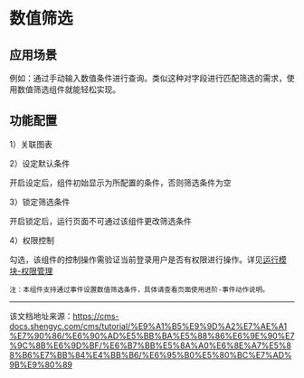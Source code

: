 # 数值筛选

## 应用场景​

例如：通过手动输入数值条件进行查询。类似这种对字段进行匹配筛选的需求，使用数值筛选组件就能轻松实现。

## 功能配置​

1）关联图表

2）设定默认条件

开启设定后，组件初始显示为所配置的条件，否则筛选条件为空

3）锁定筛选条件

开启锁定后，运行页面不可通过该组件更改筛选条件

4）权限控制

勾选，该组件的控制操作需验证当前登录用户是否有权限进行操作。详见[运行模块-权限管理](/cms/tutorial/页面管理/使用运行模块/权限管理)
    
    
    注：本组件支持通过事件设置数值筛选条件，具体请查看页面使用进阶-事件动作说明。  
    


---

该文档地址来源：https://cms-docs.shengyc.com/cms/tutorial/%E9%A1%B5%E9%9D%A2%E7%AE%A1%E7%90%86/%E6%90%AD%E5%BB%BA%E5%88%86%E6%9E%90%E7%9C%8B%E6%9D%BF/%E6%B7%BB%E5%8A%A0%E6%8E%A7%E5%88%B6%E7%BB%84%E4%BB%B6/%E6%95%B0%E5%80%BC%E7%AD%9B%E9%80%89